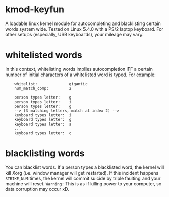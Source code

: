 # kmod-keyfun
A loadable linux kernel module for autocompleting and blacklisting certain words system wide. Tested on Linux 5.4.0 with a PS/2 laptop keyboard. For other setups (especially, USB keyboards), your mileage may vary. 

# whitelisted words
In this context, whitelisting words implies autocompletion IFF a certain number of initial characters of a whitelisted word is typed. For example: 

```
    whitelist:              gigantic 
    num_match_comp:         2

    person types letter:    g
    person types letter:    i
    person types letter:    g
    --> (3 matching letters, match at index 2) --> 
    keyboard types letter:  i
    keyboard types letter:  g
    keyboard types letter:  a
    ...
    keyboard types letter:  c
```

# blacklisting words
You can blacklist words. If a person types a blacklisted word, the kernel will kill Xorg (i.e. window manager will get restarted). If this incident happens `STRIKE_NUM` times, the kernel will commit suicide by triple faulting and your machine will reset.
`Warning:` This is as if killing power to your computer, so data corruption may occur xD. 
